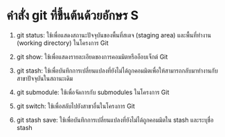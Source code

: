 # คำสั่ง git ที่ขึ้นต้นด้วยอักษร S

1. git status: ใช้เพื่อแสดงสถานะปัจจุบันของพื้นที่สเตจ (staging area) และพื้นที่ทำงาน (working directory) ในโครงการ Git

2. git show: ใช้เพื่อแสดงรายละเอียดของการคอมมิตหรืออ็อบเจ็กต์ Git

3. git stash: ใช้เพื่อบันทึกการเปลี่ยนแปลงที่ยังไม่ได้ถูกคอมมิตเพื่อให้สามารถกลับมาทำงานกับสาขาปัจจุบันในสถานะเดิม

4. git submodule: ใช้เพื่อจัดการกับ submodules ในโครงการ Git

5. git switch: ใช้เพื่อสลับไปยังสาขาอื่นในโครงการ Git

6. git stash save: ใช้เพื่อบันทึกการเปลี่ยนแปลงที่ยังไม่ได้ถูกคอมมิตใน stash และระบุชื่อ stash